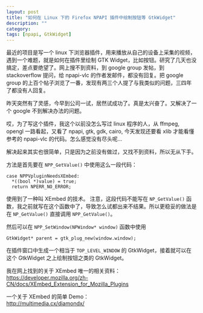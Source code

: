 ```yaml
---
layout: post
title: "如何在 Linux 下的 Firefox NPAPI 插件中绘制按钮等 GtkWidget"
description: ""
category: 
tags: [npapi, GtkWidget]
---
```


最近的项目是写一个 linux 下浏览器插件，用来播放从自己的设备上采集的视频，遇到一个难题，就是如何在插件里绘制 GTK Widget，比如按钮。研究了几天也没搞定，差点要绝望了。网上搜不到资料，到 google group 发帖，到 stackoverflow 提问，给 npapi-vlc 的作者发邮件，都没有回复。把 google group 的上百个帖子浏览了一番，发现有两三个人提了与我类似的问题，三四年了都没有人回复。

昨天突然有了灵感，今早到公司一试，居然试成功了。真是太兴奋了。又解决了一个 google 不到解决办法的问题。

哎，为了写这个插件，我这个以前没怎么写过 linux 程序的人，从 ffmpeg, opengl 一路看起，又看了 npapi, gtk, gdk, cairo, 今天发现还要看 xlib 才能看懂参考的 npapi-vlc 的代码。怎么感觉没有尽头呢...

解决起来其实也很简单，只是因为之前没有做过，又找不到资料，所以无从下手。

方法是首先要在 `NPP_GetValue()` 中使用这么一段代码：
    
    case NPPVpluginNeedsXEmbed: 
      *((bool *)value) = true; 
      return NPERR_NO_ERROR;

使用到了一种叫 XEmbed 的技术。
注意，这段代码不能写在 `NP_GetValue()` 函数，我之前就写在这个函数中了，导致怎么试都出来不结果。所以更稳妥的做法是在 `NP_GetValue()` 直接调用 `NPP_GetValue()`。

然后可以在 `NPP_SetWindow(NPWindow* window)` 函数中使用

    GtkWidget* parent = gtk_plug_new(window.window);

在插件窗口中生成一个相当于 `TOP_LEVEL_WINDOW` 的 GtkWidget，接着就可以在这个 GtkWidget 之上绘制按钮之类的 GtkWidget。

我在网上找到的关于 XEmbed 唯一的相关资料：  
<https://developer.mozilla.org/zh-CN/docs/XEmbed_Extension_for_Mozilla_Plugins>

一个关于 XEmbed 的简单 Demo：  
<http://multimedia.cx/diamondx/>
